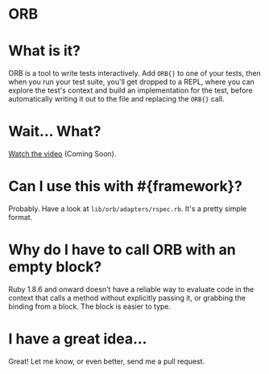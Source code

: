 # ORB

# What is it?

ORB is a tool to write tests interactively. Add `ORB{}` to one of your
tests, then when you run your test suite, you'll get dropped to a
REPL, where you can explore the test's context and build an
implementation for the test, before automatically writing it out to 
the file and replacing the `ORB{}` call.

# Wait... What?

[Watch the video](#) (Coming Soon).

# Can I use this with \#{framework}?

Probably. Have a look at `lib/orb/adapters/rspec.rb`. It's a pretty simple
format. 

# Why do I have to call ORB with an empty block?

Ruby 1.8.6 and onward doesn't have a reliable way to evaluate code in
the context that calls a method without explicitly passing it, or
grabbing the binding from a block. The block is easier to type.

# I have a great idea...

Great! Let me know, or even better, send me a pull request.
